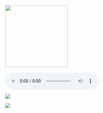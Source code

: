 ## <img src="https://s1.ephoto360.com/images/user_image/2021/03/603e822a51b1b.jpg" width="200"></center>



![](https://github.com/chasequijano/Joe-Mama/blob/main/yt1s.com%20-%20Moaning%20Earrape.mp3)



![](https://media.discordapp.net/attachments/786277053501800559/813798956437995520/unknown.png)

![](https://thumbs.gfycat.com/HardtofindPlainAustraliankestrel-max-1mb.gif)

